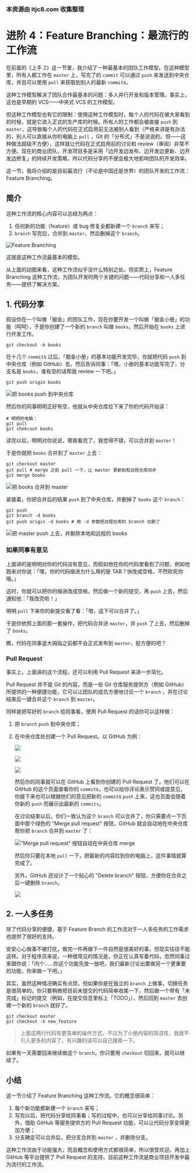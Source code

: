 ### 本资源由 itjc8.com 收集整理
# 进阶 4：Feature Branching：最流行的工作流

在前面的《上手 2》这一节里，我介绍了一种最基本的团队工作模型。在这种模型里，所有人都工作在 `master` 上，写完了的 `commit` 可以通过 `push` 来发送到中央仓库，并且可以使用 `pull` 来获取到别人的最新 `commit`s。

这种工作模型解决了团队合作最基本的问题：多人并行开发和版本管理。事实上，这也是早期的 VCS——中央式 VCS 的工作模型。

但这种工作模型也有它的限制：使用这种工作模型时，每个人的代码在被大家看到的时候，就是它进入正式的生产库的时候。所有人的工作都会被直接 `push` 到 `master`，这导致每个人的代码在正式启用前无法被别人看到（严格来讲是有办法的，别人可以直接从你的电脑上 `pull` ，Git 的「分布式」不是说说的。但——这种做法超级不方便），这样就让代码在正式启用前的讨论和 review（审阅）非常不方便。现在的商业团队，开发项目多是采用「边开发边发布、边开发边更新、边开发边修复」的持续开发策略，所以代码分享的不便会极大地影响团队的开发效率。

这一节，我将介绍的是目前最流行（不论是中国还是世界）的团队开发的工作流：Feature Branching。

## 简介

这种工作流的核心内容可以总结为两点：

1. 任何新的功能（feature）或 bug 修复全都新建一个 `branch` 来写；
2. `branch` 写完后，合并到 `master`，然后删掉这个 `branch`。

![Feature Branching](https://user-gold-cdn.xitu.io/2017/11/21/15fde6edbfe362c4?w=600&h=476&f=gif&s=627308)

这就是这种工作流最基本的模型。

从上面的动图来看，这种工作流似乎没什么特别之处。但实质上，Feature Branching 这种工作流，为团队开发时两个关键的问题——代码分享和一人多任务——提供了解决方案。

## 1. 代码分享

假设你在一个叫做「掘金」的团队工作，现在你要开发一个叫做「掘金小册」的功能（呵呵），于是你创建了一个新的 `branch` 叫做 `books`，然后开始在 `books` 上进行开发工作。

```shell
git checkout -b books
```

在十几个 `commit`s 过后，「掘金小册」的基本功能开发完毕，你就把代码 `push` 到中央仓库（例如 GitHub）去，然后告诉同事：「嘿，小册的基本功能写完了，分支名是 `books`，谁有空的话帮我 review 一下吧。」

```shell
git push origin books
```

![把 books push 到中央仓库](https://user-gold-cdn.xitu.io/2017/11/29/16007bb30da619c5?w=590&h=854&f=gif&s=143898)

然后你的同事明明正好有空，他就从中央仓库拉下来了你的代码开始读：

```shell
# 明明的电脑：
git pull
git chekcout books
```

读完以后，明明对你说说，嗯我看完了，我觉得不错，可以合并到 `master`！

于是你就把 `books` 合并到了 `master` 上去：

```shell
git checkout master
git pull # merge 之前 pull 一下，让 master 更新到和远程仓库同步
git merge books
```

![把 books 合并到 master](https://user-gold-cdn.xitu.io/2017/11/29/160087ca5a7d901a?w=484&h=672&f=gif&s=579053)

紧接着，你把合并后的结果 `push` 到了中央仓库，并删掉了 `books` 这个 `branch`：

```shell
git push
git branch -d books
git push origin -d books # 用 -d 参数把远程仓库的 branch 也删了
```

![把 master push 上去，并删除本地和远程的 books](https://user-gold-cdn.xitu.io/2017/11/29/1600877abc63a4d9?w=482&h=594&f=gif&s=492135)

### 如果同事有意见

上面讲的是明明对你的代码没有意见，而假如他在你的代码里看到了问题，例如他跑来对你说：「嘿，你的代码缩进为什么用的是 TAB？快改成空格，不然砍死你哦。」

这时，你就可以把你的缩进改成空格，然后做一个新的提交，再 `push` 上去，然后通知他：「我改完啦！」

明明 `pull` 下来你的新提交看了看：「嗯，这下可以合并了。」

于是你依照上面的那一套操作，把代码合并进 `master`，并 `push` 了上去，然后删掉了 `books`。

瞧，代码在同事竖大拇指之前都不会正式发布到 `master`，挺方便的吧？

### Pull Request

事实上，上面讲的这个流程，还可以利用 Pull Request 来进一步简化。

Pull Request 并不是 Git 的内容，而是一些 Git 仓库服务提供方（例如 GitHub）所提供的一种便捷功能，它可以让团队的成员方便地讨论一个 `branch` ，并在讨论结束后一键合并这个 `branch` 到 `master`。

同样是把写好的 `branch` 给同事看，使用 Pull Request 的话你可以这样做：

1. 把 `branch` `push` 到中央仓库；

2. 在中央仓库处创建一个 Pull Request。以 GitHub 为例：

   ![](https://user-gold-cdn.xitu.io/2017/11/21/15fde6edbe5190a4?w=1000&h=465&f=jpeg&s=135485)

   ![](https://user-gold-cdn.xitu.io/2017/11/21/15fde6edbeda949d?w=882&h=669&f=jpeg&s=158636)

   ![](https://user-gold-cdn.xitu.io/2017/11/21/15fde6edc112a514?w=796&h=616&f=jpeg&s=145692)

   然后你的同事就可以在 GitHub 上看到你创建的 Pull Request 了。他们可以在 GitHub 的这个页面查看你的 `commit`s，也可以给你评论表示赞同或提意见，你接下来也可以根据他们的意见把新的 `commit`s `push` 上来，这也页面会随着你新的 `push` 而展示出最新的 `commits`。

   在讨论结束以后，你们一致认为这个 `branch` 可以合并了，你只需要点一下页面中那个绿色的 "Merge pull request" 按钮，GitHub 就会自动地在中央仓库帮你把 `branch` 合并到 `master` 了：
   
   !["Merge pull request" 按钮自动在中央仓库 merge](https://user-gold-cdn.xitu.io/2017/11/30/1600884104e5bb94?w=458&h=594&f=gif&s=129309)
   
   然后你只要在本地 `pull` 一下，把最新的内容拉到你的电脑上，这件事情就算完成了。

   另外，GitHub 还设计了一个贴心的 "Delete branch" 按钮，方便你在合并之后一键删除 `branch`。

   ![](https://user-gold-cdn.xitu.io/2017/11/21/15fde6edbfbe3b64?w=793&h=132&f=jpeg&s=22712)

## 2. 一人多任务

除了代码分享的便捷，基于 Feature Branch 的工作流对于一人多任务的工作需求也提供了很好的支持。

安安心心做事不被打扰，做完一件再做下一件自然是很美好的事，但现实往往不能这样。对于程序员来说，一种很常见的情况是，你正在认真写着代码，忽然同事过来跟你说：「内个……你这个功能先放一放吧，我们最新讨论出要做另一个更重要的功能，你来做一下吧。」

其实，虽然这种情况确实有点烦，但如果你是在独立的 `branch` 上做事，切换任务是很简单的。你只要稍微把目前未提交的代码简单收尾一下，然后做一个带有「未完成」标记的提交（例如，在提交信息里标上「TODO」），然后回到 `master` 去创建一个新的 `branch` 就好了。

```shell
git checkout master
git checkout -b new_feature
```

> 上面这两行代码有更简单的操作方式，不过为了小册内容的简洁性，我就不引入更多的内容了，有兴趣的话可以自己搜索一下。

如果有一天需要回来继续做这个 `branch`，你只要用 `checkout` 切回来，就可以继续了。

## 小结

这一节介绍了 Feature Branching 这种工作流。它的概念很简单：

1. 每个新功能都新建一个 `branch` 来写；
2. 写完以后，把代码分享给同事看；写的过程中，也可以分享给同事讨论。另外，借助 GitHub 等服务提供方的 Pull Request 功能，可以让代码分享变得更加方便；
3. 分支确定可以合并后，把分支合并到 `master` ，并删除分支。

这种工作流由于功能强大，而且概念和使用方式都很简单，所以很受欢迎。再加上 GitHub 等平台提供了 Pull Request 的支持，目前这种工作流是商业项目开发中最为流行的工作流。